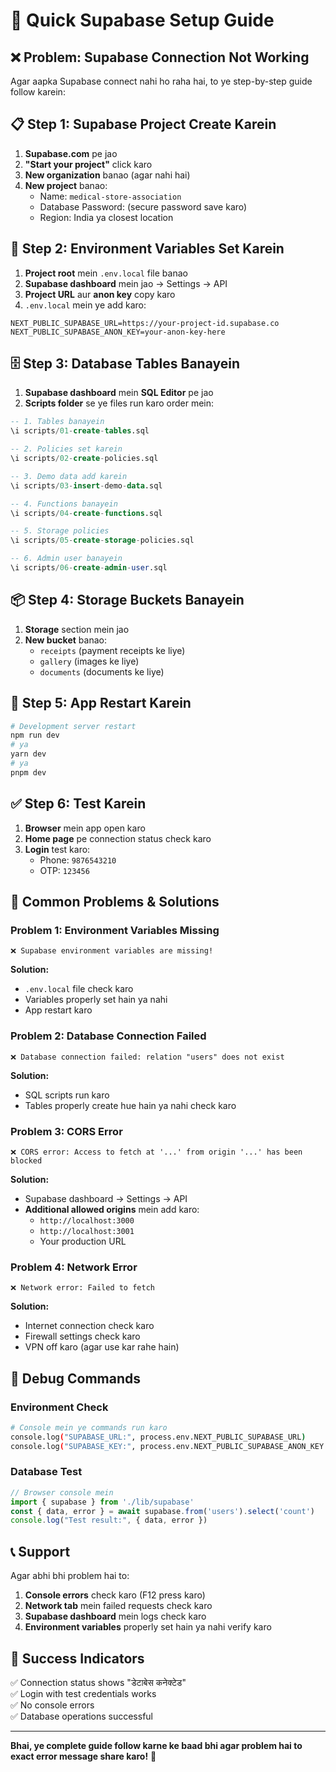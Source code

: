 # 🚀 Quick Supabase Setup Guide

## ❌ Problem: Supabase Connection Not Working

Agar aapka Supabase connect nahi ho raha hai, to ye step-by-step guide follow karein:

## 📋 Step 1: Supabase Project Create Karein

1. **Supabase.com** pe jao
2. **"Start your project"** click karo
3. **New organization** banao (agar nahi hai)
4. **New project** banao:
   - Name: `medical-store-association`
   - Database Password: (secure password save karo)
   - Region: India ya closest location

## 🔑 Step 2: Environment Variables Set Karein

1. **Project root** mein `.env.local` file banao
2. **Supabase dashboard** mein jao → Settings → API
3. **Project URL** aur **anon key** copy karo
4. `.env.local` mein ye add karo:

```env
NEXT_PUBLIC_SUPABASE_URL=https://your-project-id.supabase.co
NEXT_PUBLIC_SUPABASE_ANON_KEY=your-anon-key-here
```

## 🗄️ Step 3: Database Tables Banayein

1. **Supabase dashboard** mein **SQL Editor** pe jao
2. **Scripts folder** se ye files run karo order mein:

```sql
-- 1. Tables banayein
\i scripts/01-create-tables.sql

-- 2. Policies set karein  
\i scripts/02-create-policies.sql

-- 3. Demo data add karein
\i scripts/03-insert-demo-data.sql

-- 4. Functions banayein
\i scripts/04-create-functions.sql

-- 5. Storage policies
\i scripts/05-create-storage-policies.sql

-- 6. Admin user banayein
\i scripts/06-create-admin-user.sql
```

## 📦 Step 4: Storage Buckets Banayein

1. **Storage** section mein jao
2. **New bucket** banao:
   - `receipts` (payment receipts ke liye)
   - `gallery` (images ke liye)
   - `documents` (documents ke liye)

## 🔄 Step 5: App Restart Karein

```bash
# Development server restart
npm run dev
# ya
yarn dev
# ya  
pnpm dev
```

## ✅ Step 6: Test Karein

1. **Browser** mein app open karo
2. **Home page** pe connection status check karo
3. **Login** test karo:
   - Phone: `9876543210`
   - OTP: `123456`

## 🐛 Common Problems & Solutions

### Problem 1: Environment Variables Missing
```
❌ Supabase environment variables are missing!
```

**Solution:**
- `.env.local` file check karo
- Variables properly set hain ya nahi
- App restart karo

### Problem 2: Database Connection Failed
```
❌ Database connection failed: relation "users" does not exist
```

**Solution:**
- SQL scripts run karo
- Tables properly create hue hain ya nahi check karo

### Problem 3: CORS Error
```
❌ CORS error: Access to fetch at '...' from origin '...' has been blocked
```

**Solution:**
- Supabase dashboard → Settings → API
- **Additional allowed origins** mein add karo:
  - `http://localhost:3000`
  - `http://localhost:3001`
  - Your production URL

### Problem 4: Network Error
```
❌ Network error: Failed to fetch
```

**Solution:**
- Internet connection check karo
- Firewall settings check karo
- VPN off karo (agar use kar rahe hain)

## 🔧 Debug Commands

### Environment Check
```bash
# Console mein ye commands run karo
console.log("SUPABASE_URL:", process.env.NEXT_PUBLIC_SUPABASE_URL)
console.log("SUPABASE_KEY:", process.env.NEXT_PUBLIC_SUPABASE_ANON_KEY ? "Present" : "Missing")
```

### Database Test
```javascript
// Browser console mein
import { supabase } from './lib/supabase'
const { data, error } = await supabase.from('users').select('count')
console.log("Test result:", { data, error })
```

## 📞 Support

Agar abhi bhi problem hai to:

1. **Console errors** check karo (F12 press karo)
2. **Network tab** mein failed requests check karo
3. **Supabase dashboard** mein logs check karo
4. **Environment variables** properly set hain ya nahi verify karo

## 🎯 Success Indicators

✅ Connection status shows "डेटाबेस कनेक्टेड"  
✅ Login with test credentials works  
✅ No console errors  
✅ Database operations successful  

---

**Bhai, ye complete guide follow karne ke baad bhi agar problem hai to exact error message share karo!** 🚀 
